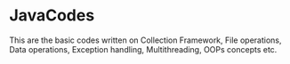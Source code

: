 # JavaCodes
This are the basic codes written on Collection Framework, File operations, Data operations, Exception handling, Multithreading, OOPs concepts etc.

